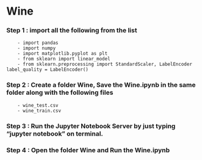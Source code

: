 # Wine

### Step 1 : import all the following from the list

		- import pandas
		- import numpy
		- import matplotlib.pyplot as plt
		- from sklearn import linear_model
		- from sklearn.preprocessing import StandardScaler, LabelEncoder label_quality = LabelEncoder()

### Step 2 : Create a folder Wine, Save the Wine.ipynb in the same folder along with the following files 

		- wine_test.csv
		- wine_train.csv

### Step 3 : Run the Jupyter Notebook Server by just typing “jupyter notebook” on terminal.


### Step 4 : Open the folder Wine and Run the Wine.ipynb 
